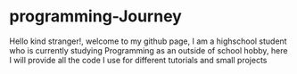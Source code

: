 # programming-Journey
Hello kind stranger!, welcome to my github page, I am a highschool student who is currently studying Programming as an outside of school hobby, here I will provide all the code I use for different tutorials and small projects
